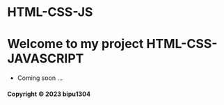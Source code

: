 # HTML-CSS-JS

# Welcome to my project HTML-CSS-JAVASCRIPT

- Coming soon ...

#### Copyright &#169; 2023 bipu1304

